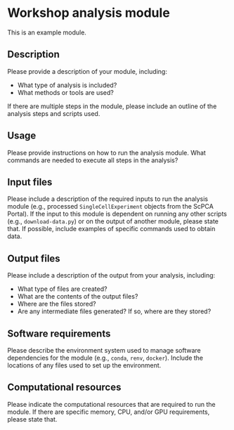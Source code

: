 # Workshop analysis module

This is an example module. 

## Description

Please provide a description of your module, including:

- What type of analysis is included?
- What methods or tools are used?

If there are multiple steps in the module, please include an outline of the analysis steps and scripts used.

## Usage

Please provide instructions on how to run the analysis module.
What commands are needed to execute all steps in the analysis? 

## Input files

Please include a description of the required inputs to run the analysis module (e.g., processed `SingleCellExperiment` objects from the ScPCA Portal).
If the input to this module is dependent on running any other scripts (e.g., `download-data.py`) or on the output of another module, please state that.
If possible, include examples of specific commands used to obtain data.

## Output files

Please include a description of the output from your analysis, including:

- What type of files are created?
- What are the contents of the output files?
- Where are the files stored?
- Are any intermediate files generated?
If so, where are they stored?

## Software requirements

Please describe the environment system used to manage software dependencies for the module (e.g., `conda`, `renv`, `docker`).
Include the locations of any files used to set up the environment.

## Computational resources

Please indicate the computational resources that are required to run the module.
If there are specific memory, CPU, and/or GPU requirements, please state that.
